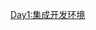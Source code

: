 [Day1:集成开发环境](https://github.com/l1966540314/React-Native-Notes/wiki/Day1%3A%E9%9B%86%E6%88%90%E5%BC%80%E5%8F%91%E7%8E%AF%E5%A2%83)
